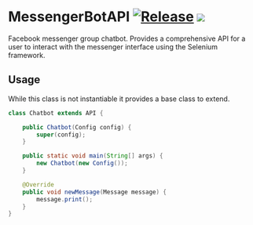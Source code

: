 # MessengerBotAPI [![Release](https://jitpack.io/v/hollandjake/messenger-bot-api.svg)](https://jitpack.io/#hollandjake/messenger-bot-api) [![](https://jitci.com/gh/hollandjake/messenger-bot-api/svg)](https://jitci.com/gh/hollandjake/messenger-bot-api)

Facebook messenger group chatbot. Provides a comprehensive API for a user to interact with the messenger interface using the Selenium framework.

## Usage
While this class is not instantiable it provides a base class to extend.

```java
class Chatbot extends API {

	public Chatbot(Config config) {
		super(config);
	}

	public static void main(String[] args) {
		new Chatbot(new Config());
	}

	@Override
	public void newMessage(Message message) {
		message.print();
	}
}
```